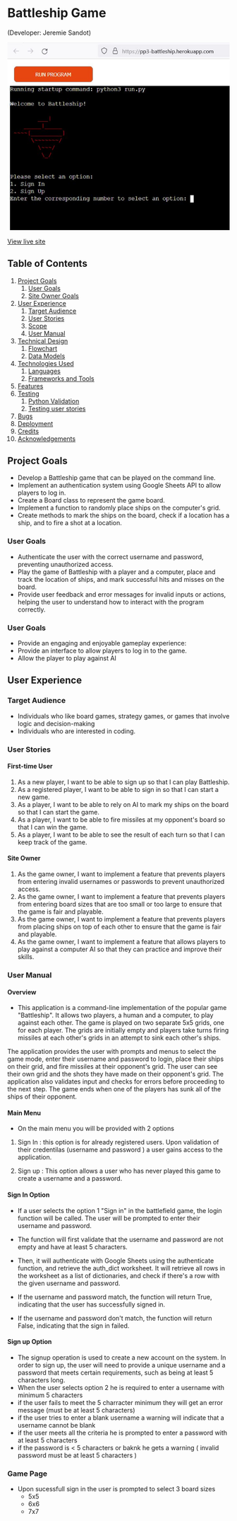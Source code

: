 # Battleship Game 
(Developer: Jeremie Sandot)

![Mockup FMS](docs/mockup/mockup.jpg)

[View live site](https://pp3-battleship.herokuapp.com/)

## Table of Contents

1. [Project Goals](#project-goals)
    1. [User Goals](#user-goals)
    2. [Site Owner Goals](#site-owner-goals)
2. [User Experience](#user-experience)
    1. [Target Audience](#target-audience)
    2. [User Stories](#user-stories)
    3. [Scope](#scope)
    4. [User Manual](#user-manual)
3. [Technical Design](#technical-design)
    1. [Flowchart](#flowchart)
    2. [Data Models](#data-models)   
4. [Technologies Used](#technologies-used)
    1. [Languages](#languages)
    2. [Frameworks and Tools](#frameworks-and-tools)
5. [Features](#features)
6. [Testing](#validation)
    1. [Python Validation](#Python-validation)
    2. [Testing user stories](#testing-user-stories)
8. [Bugs](#Bugs)
10. [Deployment](#deployment)
11. [Credits](#credits)
12. [Acknowledgements](#acknowledgements)

## Project Goals 

- Develop a Battleship game that can be played on the command line.
- Implement an authentication system using Google Sheets API to allow players to log in. 
- Create a Board class to represent the game board.
- Implement a function to randomly place ships on the computer's grid.
- Create methods to mark the ships on the board, check if a location has a ship, and to fire a shot at a location.

### User Goals
- Authenticate the user with the correct username and password, preventing unauthorized access.
- Play the game of Battleship with a player and a computer, place and track the location of       ships, and mark successful hits and misses on the board.
- Provide user feedback and error messages for invalid inputs or actions, helping the user to understand how to interact with the program correctly.

### User Goals
- Provide an engaging and enjoyable gameplay experience: 
- Provide an interface to allow players to log in to the game.
- Allow the player to play against AI

## User Experience

### Target Audience
- Individuals who like board games, strategy games, or games that involve logic and decision-making
- Individuals who are interested in coding.


### User Stories

#### First-time User 
1.	As a new player, I want to be able to sign up so that I can play Battleship.
2.	As a registered player, I want to be able to sign in so that I can start a new game.
3.	As a player, I want to be able to rely on AI to mark my ships on the board so that I can start the game.
4.	As a player, I want to be able to fire missiles at my opponent's board so that I can win the game.
5.	As a player, I want to be able to see the result of each turn so that I can keep track of the game.

#### Site Owner
1.	As the game owner, I want to implement a feature that prevents players from entering invalid usernames or passwords to prevent unauthorized access.
2.	As the game owner, I want to implement a feature that prevents players from entering board sizes that are too small or too large to ensure that the game is fair and playable.
3.	As the game owner, I want to implement a feature that prevents players from placing ships on top of each other to ensure that the game is fair and playable.
5.	As the game owner, I want to implement a feature that allows players to play against a computer AI so that they can practice and improve their skills.

### User Manual

#### Overview

- This application is a command-line implementation of the popular game "Battleship". It allows two players, a human and a computer, to play against each other. The game is played on two separate 5x5 grids, one for each player. The grids are initially empty and players take turns firing missiles at each other's grids in an attempt to sink each other's ships.

The application provides the user with prompts and menus to select the game mode, enter their username and password to login, place their ships on their grid, and fire missiles at their opponent's grid. The user can see their own grid and the shots they have made on their opponent's grid. The application also validates input and checks for errors before proceeding to the next step. The game ends when one of the players has sunk all of the ships of their opponent.

#### Main Menu

- On the main menu you will be provided with 2 options

1. Sign In : this option is for already registered users. Upon validation of their credentilas (username and password ) a user gains access to the application.

2. Sign up : This option allows a user who has never played this game to create a username and a password. 

#### Sign In Option

- If a user selects the option 1 "Sign in" in the battlefield game, the login function will be called. The user will be prompted to enter their username and password. 

- The function will first validate that the username and password are not empty and have at least 5 characters. 

- Then, it will authenticate with Google Sheets using the authenticate function, and retrieve the auth_dict worksheet. It will retrieve all rows in the worksheet as a list of dictionaries, and check if there's a row with the given username and password. 

- If the username and password match, the function will return True, indicating that the user has successfully signed in. 
- If the username and password don't match, the function will return False, indicating that the sign in failed.

#### Sign up Option
- The signup operation is used to create a new account on the system. In order to sign up, the user will need to provide a unique username and a password that meets certain requirements, such as being at least 5 characters long.
- When the user selects option 2 he is required to enter a username with minimum 5 characters
- if the user fails to meet the 5 charracter minimum they will get an error message (must be at least 5 characters)
- if the user tries to enter a blank username a warning will indicate that a username cannot be blank
- if the user meets all the criteria he is prompted to enter a password with at least 5 characters
- if the password is < 5 characters or baknk he gets a warning ( invalid password must be at least 5 characters )

### Game Page

- Upon sucessfull sign in the user is prompted to select 3 board sizes
    - 5x5
    - 6x6
    - 7x7 


